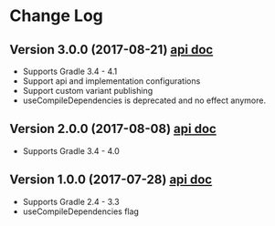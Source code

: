 # Change Log

## Version 3.0.0 (2017-08-21) [api doc](https://wupdigital.github.io/android-maven-publish/groovydoc/3.0.0/index.html)

* Supports Gradle 3.4 - 4.1
* Support api and implementation configurations
* Support custom variant publishing
* useCompileDependencies is deprecated and no effect anymore.

## Version 2.0.0 (2017-08-08) [api doc](https://wupdigital.github.io/android-maven-publish/groovydoc/2.0.0/index.html)

* Supports Gradle 3.4 - 4.0

## Version 1.0.0 (2017-07-28) [api doc](https://wupdigital.github.io/android-maven-publish/groovydoc/1.0.0/index.html)

* Supports Gradle 2.4 - 3.3
* useCompileDependencies flag